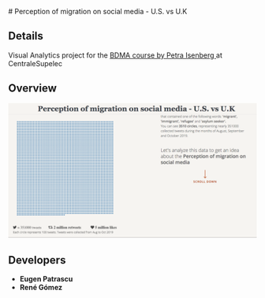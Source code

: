 # Perception of migration on social media - U.S. vs U.K

## Details

Visual Analytics project for the [BDMA course by Petra Isenberg ](https://www.aviz.fr/TeachingVA2019/Schedule) at CentraleSupelec

## Overview

![alt text](./images/preview.gif "website preview")


## Developers

* **Eugen Patrascu**
* **René Gómez**

